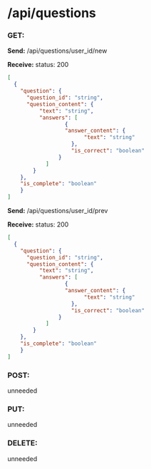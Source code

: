 # **/api/questions**
<!-- ! ADD ROUTE DESCRIPTION HERE -->

### GET: 
**Send:** 
/api/questions/user_id/new

**Receive:** status: 200

```JSON
[
  {
    "question": {
      "question_id": "string",
      "question_content": {
          "text": "string",
          "answers": [
                  {
                  "answer_content": {
                        "text": "string"
                    },
                    "is_correct": "boolean"
                }
            ]
        }
    },
    "is_complete": "boolean"
    }
]
```

**Send:** 
/api/questions/user_id/prev

**Receive:** status: 200

```JSON
[
  {
    "question": {
      "question_id": "string",
      "question_content": {
          "text": "string",
          "answers": [
                  {
                  "answer_content": {
                        "text": "string"
                    },
                    "is_correct": "boolean"
                }
            ]
        }
    },
    "is_complete": "boolean"
    }
]
```

### POST: 
unneeded

### PUT:
unneeded

### DELETE:
unneeded

